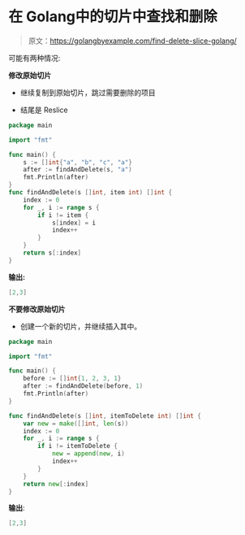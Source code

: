 # 在 Golang中的切片中查找和删除

> 原文：<https://golangbyexample.com/find-delete-slice-golang/>

可能有两种情况:

**修改原始切片**

*   继续复制到原始切片，跳过需要删除的项目

*   结尾是 Reslice

```go
package main

import "fmt"

func main() {
    s := []int{"a", "b", "c", "a"}
    after := findAndDelete(s, "a")
    fmt.Println(after)
}
func findAndDelete(s []int, item int) []int {
    index := 0
    for _, i := range s {
        if i != item {
            s[index] = i
            index++
        }
    }
    return s[:index]
}
```

**输出:**

```go
[2,3]
```

**不要修改原始切片**

*   创建一个新的切片，并继续插入其中。

```go
package main

import "fmt"

func main() {
    before := []int{1, 2, 3, 1}
    after := findAndDelete(before, 1)
    fmt.Println(after)
}

func findAndDelete(s []int, itemToDelete int) []int {
    var new = make([]int, len(s))
    index := 0
    for _, i := range s {
        if i != itemToDelete {
            new = append(new, i)
            index++
        }
    }
    return new[:index]
}
```

**输出**:

```go
[2,3]
```